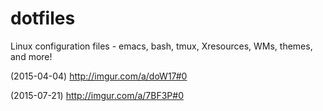 # dotfiles
Linux configuration files - emacs, bash, tmux, Xresources, WMs, themes, and more!

(2015-04-04)
http://imgur.com/a/doW17#0

(2015-07-21)
http://imgur.com/a/7BF3P#0
